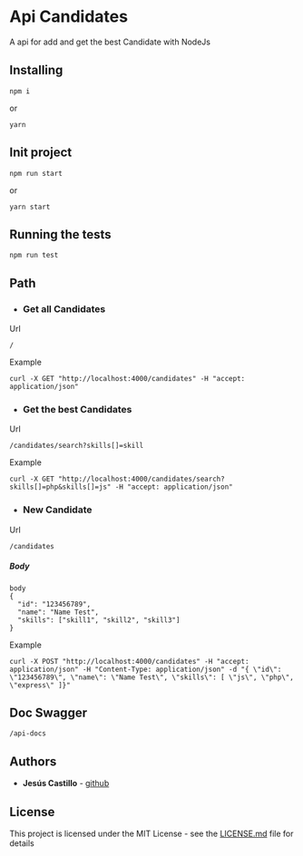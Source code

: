 # Api Candidates

A api for add and get the best Candidate with NodeJs


## Installing
```
npm i
```
or 
```
yarn
```

## Init project
```
npm run start
```
or
```
yarn start
```

## Running the tests
```
npm run test
```

## Path
- ### Get all Candidates
Url
```
/
```
Example
```
curl -X GET "http://localhost:4000/candidates" -H "accept: application/json"
```

- ### Get the best Candidates
Url
```
/candidates/search?skills[]=skill
```
Example
```
curl -X GET "http://localhost:4000/candidates/search?skills[]=php&skills[]=js" -H "accept: application/json"
```

- ### New Candidate
Url
```
/candidates
```
##### Body
```
body
{
  "id": "123456789",
  "name": "Name Test",
  "skills": ["skill1", "skill2", "skill3"]
}
```
Example
```
curl -X POST "http://localhost:4000/candidates" -H "accept: application/json" -H "Content-Type: application/json" -d "{ \"id\": \"123456789\", \"name\": \"Name Test\", \"skills\": [ \"js\", \"php\", \"express\" ]}"
```
## Doc Swagger
```
/api-docs
```
## Authors
* **Jesús Castillo** - [github](https://github.com/jesuscasesl)


## License
This project is licensed under the MIT License - see the [LICENSE.md](LICENSE.md) file for details
